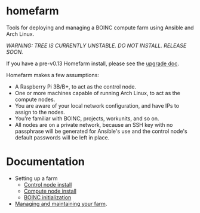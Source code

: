 # homefarm
Tools for deploying and managing a BOINC compute farm using Ansible and Arch Linux.

_WARNING: TREE IS CURRENTLY UNSTABLE. DO NOT INSTALL. RELEASE SOON._

If you have a pre-v0.13 Homefarm install, please see the [upgrade doc](https://github.com/firepear/homefarm/blob/master/docs/upgrade-to-0.13.0.md).

Homefarm makes a few assumptions:

* A Raspberry Pi 3B/B+, to act as the control node.
* One or more machines capable of running Arch Linux, to act as the
  compute nodes.
* You are aware of your local network configuration, and have IPs to
  assign to the nodes.
* You're familiar with BOINC, projects, workunits, and so on.
* All nodes are on a private network, because an SSH key with no
  passphrase will be generated for Ansible's use and the control
  node's default passwords will be left in place.

# Documentation

* Setting up a farm
    * [Control node install](https://github.com/firepear/homefarm/blob/master/docs/control_install.md)
    * [Compute node install](https://github.com/firepear/homefarm/blob/master/docs/compute_install.md)
    * [BOINC initialization](https://github.com/firepear/homefarm/blob/master/docs/boinc_setup.md)
* [Managing and maintaining your farm](https://github.com/firepear/homefarm/blob/master/docs/management_and_maintenance.md).

